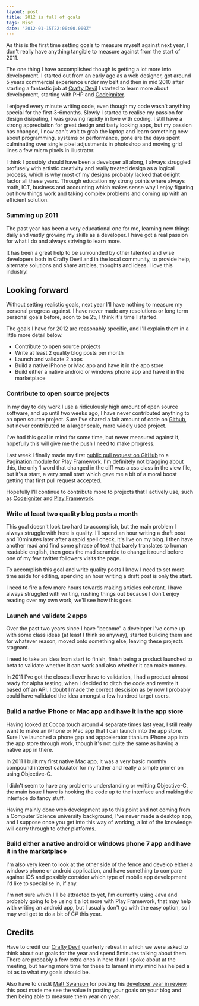```yaml
---
layout: post
title: 2012 is full of goals
tags: Misc
date: "2012-01-15T22:00:00.000Z"
---
```


As this is the first time setting goals to measure myself against next year, I don't really have anything tangible to measure against from the start of 2011.

The one thing I have accomplished though is getting a lot more into development. I started out from an early age as a web designer, got around 5 years commercial experience under my belt and then in mid 2010 after starting a fantastic job at [Crafty Devil](http://craftydevil.co.uk) I started to learn more about development, starting with PHP and [Codeigniter](http://codeigniter.com).

I enjoyed every minute writing code, even though my code wasn't anything special for the first 3-6months.
Slowly I started to realise my passion for design disipating, I was growing rapidly in love with coding. I still have a strong appreciation for great design and tasty looking apps, but my passion has changed, I now can't wait to grab the laptop and learn something new about programming, systems or performance, gone are the days spent culminating over single pixel adjustments in photoshop and moving grid lines a few micro pixels in illustrator.

I think I possibly should have been a developer all along, I always struggled profusely with artistic creativity and really treated design as a logical process, which is why most of my designs probably lacked that delight factor all these years.
Through education my strong points where always math, ICT, business and accounting which makes sense why I enjoy figuring out how things work and taking complex problems and coming up with an efficient solution.

### Summing up 2011

The past year has been a very educational one for me, learning new things daily and vastly growing my skills as a developer. I have got a real passion for what I do and always striving to learn more.

It has been a great help to be surrounded by other talented and wise developers both in Crafty Devil and in the local community, to provide help, alternate solutions and share articles, thoughts and ideas. I love this industry!

## Looking forward

Without setting realistic goals, next year I'll have nothing to measure my personal progress against. I have never made any resolutions or long term personal goals before, soon to be 25, I think it's time I started.

The goals I have for 2012 are reasonably specific, and I'll explain them in a little more detail below.

* Contribute to open source projects
* Write at least 2 quality blog posts per month
* Launch and validate 2 apps
* Build a native iPhone or Mac app and have it in the app store
* Build either a native android or windows phone app and have it in the marketplace

### Contribute to open source projects

In my day to day work I use a ridiculously high amount of open source software, and up until two weeks ago, I have never contributed anything to an open source project. Sure I've shared a fair amount of code on [Github](https://github.com/peteyhawkins), but never contributed to a larger scale, more widely used project.

I've had this goal in mind for some time, but never measured against it, hopefully this will give me the push I need to make progress.

Last week I finally made my first [public pull request on GitHub](https://github.com/lmcalpin/Play--Paginate/pull/11) to a [Pagination module](https://github.com/lmcalpin/Play--Paginate) for Play Framework. I'm definitely not bragging about this, the only 1 word that changed in the diff was a css class in the view file, but it's a start, a very small start which gave me a bit of a moral boost getting that first pull request accepted.

Hopefully I'll continue to contribute more to projects that I actively use, such as [Codeigniter](http://codeigniter.com/) and [Play Framework](http://www.playframework.org/).

### Write at least two quality blog posts a month

This goal doesn't look too hard to accomplish, but the main problem I always struggle with here is quality. I'll spend an hour writing a draft post and 10minutes later after a rapid spell check, it's live on my blog. I then have another read and find some phrase of text that barely translates to human readable english, then goes the mad scramble to change it round before one of my few twitter followers visits the page.

To accomplish this goal and write quality posts I know I need to set more time aside for editing, spending an hour writing a draft post is only the start.

I need to fire a few more hours towards making articles coherant. I have always struggled with writing, rushing things out because I don't enjoy reading over my own work, we'll see how this goes.

### Launch and validate 2 apps

Over the past two years since I have "become" a developer I've come up with some class ideas (at least I think so anyway),  started building them and for whatever reason, moved onto something else, leaving these projects stagnant.

I need to take an idea from start to finish, finish being a product launched to beta to validate whether it can work and also whether it can make money.

In 2011 I've got the closest I ever have to validation, I had a product almost ready for alpha testing, when I decided to ditch the code and rewrite it based off an API. I doubt I made the correct descision as by now I probably could have validated the idea amongst a few hundred target users.

### Build a native iPhone or Mac app and have it in the app store

Having looked at Cocoa touch around 4 separate times last year, I still really want to make an iPhone or Mac app that I can launch into the app store. Sure I've launched a phone gap and appcelerator titanium iPhone app into the app store through work, though it's not quite the same as having a native app in there.

In 2011 I built my first native Mac app, it was a very basic monthly compound interest calculator for my father and really a simple primer on using Objective-C.

I didn't seem to have any problems understanding or writting Objective-C, the main issue I have is hooking the code up to the interface and making the interface do fancy stuff.

Having mainly done web development up to this point and not coming from a Computer Science university background, I've never made a desktop app, and I suppose once you get into this way of working, a lot of the knowledge will carry through to other platforms.

### Build either a native android or windows phone 7 app and have it in the marketplace

I'm also very keen to look at the other side of the fence and develop either a windows phone or android application, and have something to compare against iOS and possibly consider which type of mobile app development I'd like to specialise in, if any.

I'm not sure which I'll be attracted to yet, I'm currently using Java and probably going to be using it a lot more with Play Framework, that may help with writing an android app, but I usually don't go with the easy option, so I may well get to do a bit of C# this year.

## Credits

Have to credit our [Crafty Devil](http://craftydevil.co.uk) quarterly retreat in which we were asked to think about our goals for the year and spend 5minutes talking about them. There are probably a few extra ones in here than I spoke about at the meeting, but having more time for these to lament in my mind has helped a lot as to what my goals should be.

Also have to credit [Matt Swanson](http://swanson.github.com/) for posting his [developer year in review](http://swanson.github.com/blog/2011/12/26/one-developer-year-in-review-2011.html), this post made me see the value in posting your goals on your blog and then being able to measure them year on year.
